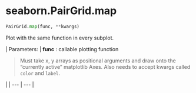 # seaborn.PairGrid.map

```py
PairGrid.map(func, **kwargs)
```

Plot with the same function in every subplot.

| Parameters: | **func** : callable plotting function

> Must take x, y arrays as positional arguments and draw onto the “currently active” matplotlib Axes. Also needs to accept kwargs called `color` and `label`.

 |
| --- | --- |